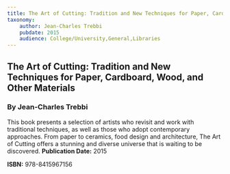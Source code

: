```yaml
---
title: The Art of Cutting: Tradition and New Techniques for Paper, Cardboard, Wood, and Other Materials
taxonomy:
	author: Jean-Charles Trebbi
	pubdate: 2015
	audience: College/University,General,Libraries
---
```

## The Art of Cutting: Tradition and New Techniques for Paper, Cardboard, Wood, and Other Materials
### By Jean-Charles Trebbi

This book presents a selection of artists who revisit and work with traditional techniques, as well as those who adopt contemporary approaches. From paper to ceramics, food design and architecture, The Art of Cutting offers a stunning and diverse universe that is waiting to be discovered.
**Publication Date:** 2015

**ISBN:** 978-8415967156